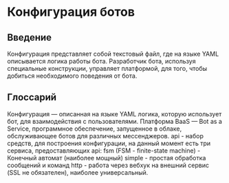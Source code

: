 # Конфигурация ботов

## Введение

Конфигурация представляет собой текстовый файл, где на языке YAML описывается логика работы бота. Разработчик бота, используя специальные конструкции, управляет платформой, для того, чтобы добиться необходимого поведения от бота.

## Глоссарий
Конфигурация — описанная на языке YAML логика, которую использует бот, для взаимодействия с пользователями.
Платформа BaaS — Bot as a Service, программное обеспечение, запущенное в облаке, обслуживающее ботов для различных мессенджеров.
api - набор средств, для построения конфигурации, на данный момент есть три сервиса, предоставляющих api:
fsm (FSM - finite-state machine) - Конечный автомат (наиболее мощный)
simple - простая обработка сообщений и команд
http - работа через вебхук на внешний сервис (SSL не обязателен), наиболее универсальный.